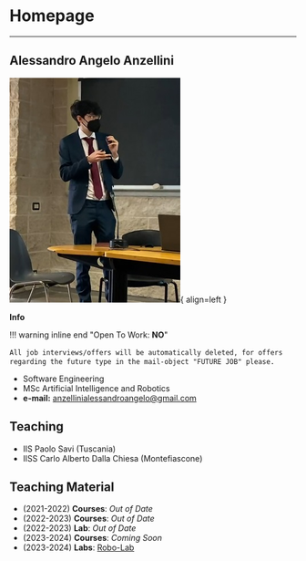 # Homepage

---

## Alessandro Angelo Anzellini

![Profile](media/pg2.jpg){ align=left }

**Info**

!!! warning inline end "Open To Work: **NO**"

    All job interviews/offers will be automatically deleted, for offers regarding the future type in the mail-object "FUTURE JOB" please.

- Software Engineering
- MSc Artificial Intelligence and Robotics
- **e-mail:** anzellinialessandroangelo@gmail.com

## Teaching

- IIS Paolo Savi (Tuscania)
- IISS Carlo Alberto Dalla Chiesa (Montefiascone)

## Teaching Material

- (2021-2022) **Courses**: *Out of Date*
- (2022-2023) **Courses**: *Out of Date*
- (2022-2023) **Lab**: *Out of Date*
- (2023-2024) **Courses**: *Coming Soon*
- (2023-2024) **Labs**: [Robo-Lab](https://alexanderis1.github.io/robot-lab/)
